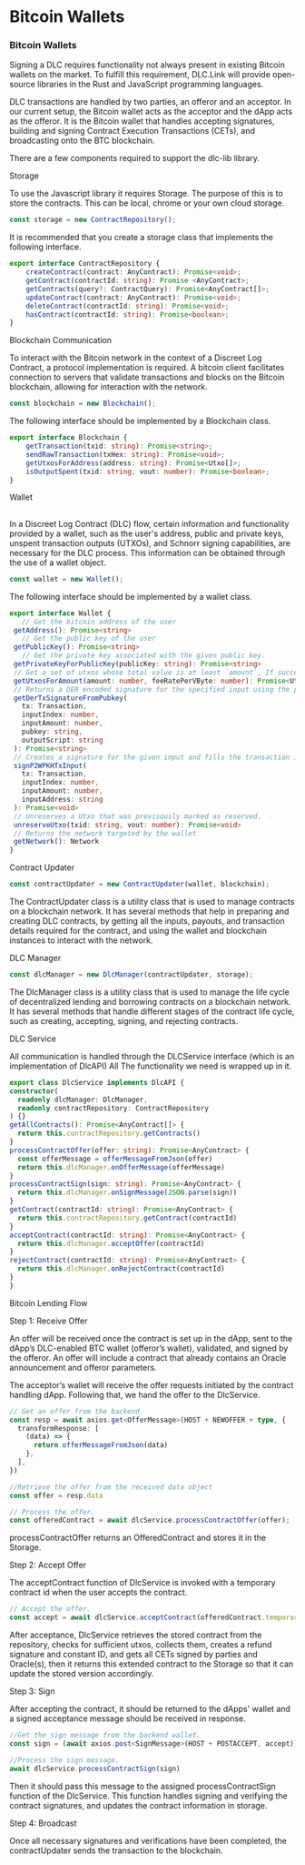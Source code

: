 # Bitcoin Wallets

### Bitcoin Wallets

Signing a DLC requires functionality not always present in existing Bitcoin wallets on the market. To fulfill this requirement, DLC.Link will provide open-source libraries in the Rust and JavaScript programming languages.

DLC transactions are handled by two parties, an offeror and an acceptor. In our current setup, the Bitcoin wallet acts as the acceptor and the dApp acts as the offeror. It is the Bitcoin wallet that handles accepting signatures, building and signing Contract Execution Transactions (CETs), and broadcasting onto the BTC blockchain.

There are a few components required to support the dlc-lib library.

Storage

To use the Javascript library it requires Storage. The purpose of this is to store the contracts. This can be local, chrome or your own cloud storage.

```typescript
const storage = new ContractRepository();
```

It is recommended that you create a storage class that implements the following interface.

```typescript
export interface ContractRepository {
    createContract(contract: AnyContract): Promise<void>;
    getContract(contractId: string): Promise <AnyContract>;
    getContracts(query?: ContractQuery): Promise<AnyContract[]>;
    updateContract(contract: AnyContract): Promise<void>;
    deleteContract(contractId: string): Promise<void>;
    hasContract(contractId: string): Promise<boolean>;
}
```

Blockchain Communication

To interact with the Bitcoin network in the context of a Discreet Log Contract, a protocol implementation is required. A bitcoin client facilitates connection to servers that validate transactions and blocks on the Bitcoin blockchain, allowing for interaction with the network.

```typescript
const blockchain = new Blockchain();
```

The following interface should be implemented by a Blockchain class.

```typescript
export interface Blockchain {
    getTransaction(txid: string): Promise<string>;
    sendRawTransaction(txHex: string): Promise<void>;
    getUtxosForAddress(address: string): Promise<Utxo[]>;
    isOutputSpent(txid: string, vout: number): Promise<boolean>;
}
```

Wallet

##

In a Discreet Log Contract (DLC) flow, certain information and functionality provided by a wallet, such as the user's address, public and private keys, unspent transaction outputs (UTXOs), and Schnorr signing capabilities, are necessary for the DLC process. This information can be obtained through the use of a wallet object.

```typescript
const wallet = new Wallet();
```

The following interface should be implemented by a wallet class.

```typescript
export interface Wallet {
   // Get the bitcoin address of the user
 getAddress(): Promise<string>
   // Get the public key of the user
 getPublicKey(): Promise<string>
   // Get the private key associated with the given public key.
 getPrivateKeyForPublicKey(publicKey: string): Promise<string>
 // Get a set of utxos whose total value is at least `amount`. If successful, the utxos are marked as reserved.
 getUtxosForAmount(amount: number, feeRatePerVByte: number): Promise<Utxo[]>
 // Returns a DER encoded signature for the specified input using the private key associated with the given public key.
 getDerTxSignatureFromPubkey(
   tx: Transaction,
   inputIndex: number,
   inputAmount: number,
   pubkey: string,
   outputScript: string
 ): Promise<string>
 // Creates a signature for the given input and fills the transaction input witness.
 signP2WPKHTxInput(
   tx: Transaction,
   inputIndex: number,
   inputAmount: number,
   inputAddress: string
 ): Promise<void>
 // Unreserves a Utxo that was previsously marked as reserved.
 unreserveUtxo(txid: string, vout: number): Promise<void>
 // Returns the network targeted by the wallet
 getNetwork(): Network
}
```

Contract Updater

```typescript
const contractUpdater = new ContractUpdater(wallet, blockchain);
```

The ContractUpdater class is a utility class that is used to manage contracts on a blockchain network. It has several methods that help in preparing and creating DLC contracts, by getting all the inputs, payouts, and transaction details required for the contract, and using the wallet and blockchain instances to interact with the network.

DLC Manager

```typescript
const dlcManager = new DlcManager(contractUpdater, storage);
```

The DlcManager class is a utility class that is used to manage the life cycle of decentralized lending and borrowing contracts on a blockchain network. It has several methods that handle different stages of the contract life cycle, such as creating, accepting, signing, and rejecting contracts.

DLC Service

All communication is handled through the DLCService interface (which is an implementation of DlcAPI) All The functionality we need is wrapped up in it.

```typescript
export class DlcService implements DlcAPI {
constructor(
  readonly dlcManager: DlcManager,
  readonly contractRepository: ContractRepository
) {}
getAllContracts(): Promise<AnyContract[]> {
  return this.contractRepository.getContracts()
}
processContractOffer(offer: string): Promise<AnyContract> {
  const offerMessage = offerMessageFromJson(offer)
  return this.dlcManager.onOfferMessage(offerMessage)
}
processContractSign(sign: string): Promise<AnyContract> {
  return this.dlcManager.onSignMessage(JSON.parse(sign))
}
getContract(contractId: string): Promise<AnyContract> {
  return this.contractRepository.getContract(contractId)
}
acceptContract(contractId: string): Promise<AnyContract> {
  return this.dlcManager.acceptOffer(contractId)
}
rejectContract(contractId: string): Promise<AnyContract> {
  return this.dlcManager.onRejectContract(contractId)
}
}
```

Bitcoin Lending Flow

Step 1: Receive Offer

An offer will be received once the contract is set up in the dApp, sent to the dApp’s DLC-enabled BTC wallet (offeror’s wallet), validated, and signed by the offeror. An offer will include a contract that already contains an Oracle announcement and offeror parameters.

The acceptor’s wallet will receive the offer requests initiated by the contract handling dApp. Following that, we hand the offer to the DlcService.

```typescript
// Get an offer from the backend.
const resp = await axios.get<OfferMessage>(HOST + NEWOFFER + type, {
  transformResponse: [
    (data) => {
      return offerMessageFromJson(data)
    },
  ],
})

//Retrieve the offer from the received data object
const offer = resp.data

// Process the offer.
const offeredContract = await dlcService.processContractOffer(offer);
```

processContractOffer returns an OfferedContract and stores it in the Storage.

Step 2: Accept Offer

The acceptContract function of DlcService is invoked with a temporary contract id when the user accepts the contract.

```typescript
// Accept the offer.
const accept = await dlcService.acceptContract(offeredContract.temporaryContractId);
```

After acceptance, DlcService retrieves the stored contract from the repository, checks for sufficient utxos, collects them, creates a refund signature and constant ID, and gets all CETs signed by parties and Oracle(s), then it returns this extended contract to the Storage so that it can update the stored version accordingly.

Step 3: Sign

After accepting the contract, it should be returned to the dApps' wallet and a signed acceptance message should be received in response.

```typescript
//Get the sign message from the backend wallet.
const sign = (await axios.post<SignMessage>(HOST + POSTACCEPT, accept)).data;

//Process the sign message.
await dlcService.processContractSign(sign)
```

Then it should pass this message to the assigned processContractSign function of the DlcService. This function handles signing and verifying the contract signatures, and updates the contract information in storage.

Step 4: Broadcast

Once all necessary signatures and verifications have been completed, the contractUpdater sends the transaction to the blockchain.
